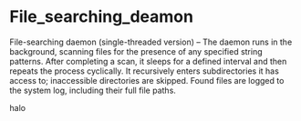 # File_searching_deamon
File-searching daemon (single-threaded version) –
The daemon runs in the background, scanning files for the presence of any specified string patterns. After completing a scan, it sleeps for a defined interval and then repeats the process cyclically. It recursively enters subdirectories it has access to; inaccessible directories are skipped. Found files are logged to the system log, including their full file paths.


halo
